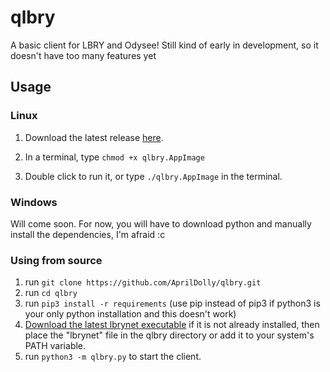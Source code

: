 # qlbry
A basic client for LBRY and Odysee! Still kind of early in development, so it doesn't have too many features yet

## Usage

### Linux

1) Download the latest release [here](https://github.com/AprilDolly/qlbry/releases/tag/stuff).

2) In a terminal, type `chmod +x qlbry.AppImage`

3) Double click to run it, or type `./qlbry.AppImage` in the terminal.

### Windows

Will come soon. For now, you will have to download python and manually install the dependencies, I'm afraid :c

### Using from source

1) run `git clone https://github.com/AprilDolly/qlbry.git`
2) run `cd qlbry`
3) run `pip3 install -r requirements` (use pip instead of pip3 if python3 is your only python installation and this doesn't work)
4) [Download the latest lbrynet executable](https://github.com/lbryio/lbry-sdk/releases) if it is not already installed, then place the "lbrynet" file in the qlbry directory or add it to your system's PATH variable.
5) run `python3 -m qlbry.py` to start the client.
